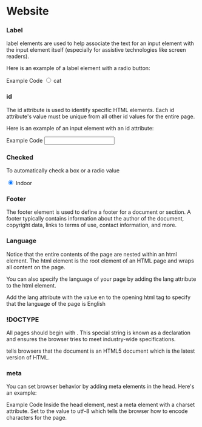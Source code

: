 # Website

### Label

label elements are used to help associate the text for an input element with the input element itself (especially for assistive technologies like screen readers).

Here is an example of a label element with a radio button:

Example Code
<label><input type="radio"> cat</label>

### id

The id attribute is used to identify specific HTML elements. Each id attribute's value must be unique from all other id values for the entire page.

Here is an example of an input element with an id attribute:

Example Code
<input id="email">

### Checked

To automatically check a box or a radio value 

<label><input checked id="indoor" type="radio" name="indoor-outdoor" value="indoor"> Indoor</label>

### Footer

The footer element is used to define a footer for a document or section. A footer typically contains information about the author of the document, copyright data, links to terms of use, contact information, and more.

<footer></footer>

### Language

Notice that the entire contents of the page are nested within an html element. The html element is the root element of an HTML page and wraps all content on the page.

You can also specify the language of your page by adding the lang attribute to the html element.

Add the lang attribute with the value en to the opening html tag to specify that the language of the page is English

<html lang="en"></html>

### !DOCTYPE

All pages should begin with <!DOCTYPE html>. This special string is known as a declaration and ensures the browser tries to meet industry-wide specifications.

<!DOCTYPE html> tells browsers that the document is an HTML5 document which is the latest version of HTML.

### meta

You can set browser behavior by adding meta elements in the head. Here's an example:

Example Code
<meta attribute="value">
Inside the head element, nest a meta element with a charset attribute. Set to the value to utf-8 which tells the browser how to encode characters for the page.
